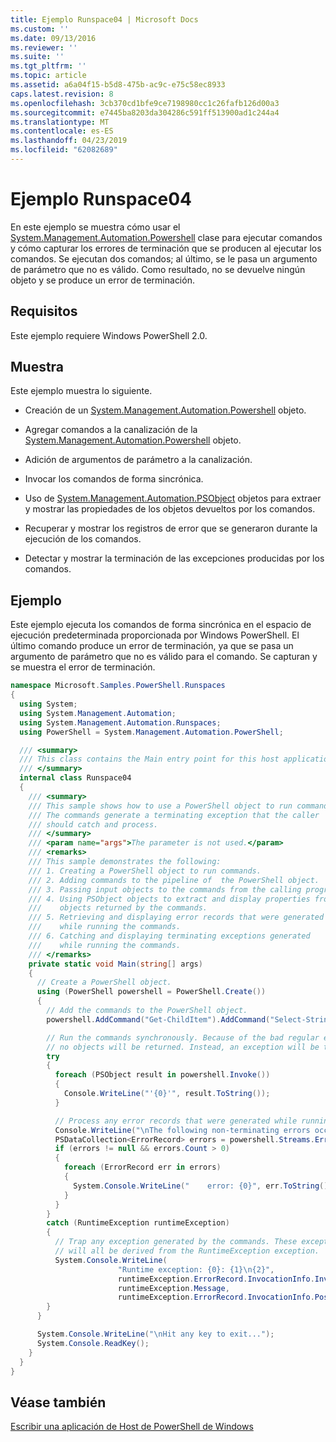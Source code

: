 ```yaml
---
title: Ejemplo Runspace04 | Microsoft Docs
ms.custom: ''
ms.date: 09/13/2016
ms.reviewer: ''
ms.suite: ''
ms.tgt_pltfrm: ''
ms.topic: article
ms.assetid: a6a04f15-b5d8-475b-ac9c-e75c58ec8933
caps.latest.revision: 8
ms.openlocfilehash: 3cb370cd1bfe9ce7198980cc1c26fafb126d00a3
ms.sourcegitcommit: e7445ba8203da304286c591ff513900ad1c244a4
ms.translationtype: MT
ms.contentlocale: es-ES
ms.lasthandoff: 04/23/2019
ms.locfileid: "62082689"
---
```

# <a name="runspace04-sample"></a>Ejemplo Runspace04

En este ejemplo se muestra cómo usar el [System.Management.Automation.Powershell](/dotnet/api/system.management.automation.powershell) clase para ejecutar comandos y cómo capturar los errores de terminación que se producen al ejecutar los comandos. Se ejecutan dos comandos; al último, se le pasa un argumento de parámetro que no es válido. Como resultado, no se devuelve ningún objeto y se produce un error de terminación.

## <a name="requirements"></a>Requisitos

Este ejemplo requiere Windows PowerShell 2.0.

## <a name="demonstrates"></a>Muestra

Este ejemplo muestra lo siguiente.

- Creación de un [System.Management.Automation.Powershell](/dotnet/api/system.management.automation.powershell) objeto.

- Agregar comandos a la canalización de la [System.Management.Automation.Powershell](/dotnet/api/system.management.automation.powershell) objeto.

- Adición de argumentos de parámetro a la canalización.

- Invocar los comandos de forma sincrónica.

- Uso de [System.Management.Automation.PSObject](/dotnet/api/System.Management.Automation.PSObject) objetos para extraer y mostrar las propiedades de los objetos devueltos por los comandos.

- Recuperar y mostrar los registros de error que se generaron durante la ejecución de los comandos.

- Detectar y mostrar la terminación de las excepciones producidas por los comandos.

## <a name="example"></a>Ejemplo

Este ejemplo ejecuta los comandos de forma sincrónica en el espacio de ejecución predeterminada proporcionada por Windows PowerShell. El último comando produce un error de terminación, ya que se pasa un argumento de parámetro que no es válido para el comando. Se capturan y se muestra el error de terminación.

```csharp
namespace Microsoft.Samples.PowerShell.Runspaces
{
  using System;
  using System.Management.Automation;
  using System.Management.Automation.Runspaces;
  using PowerShell = System.Management.Automation.PowerShell;

  /// <summary>
  /// This class contains the Main entry point for this host application.
  /// </summary>
  internal class Runspace04
  {
    /// <summary>
    /// This sample shows how to use a PowerShell object to run commands.
    /// The commands generate a terminating exception that the caller
    /// should catch and process.
    /// </summary>
    /// <param name="args">The parameter is not used.</param>
    /// <remarks>
    /// This sample demonstrates the following:
    /// 1. Creating a PowerShell object to run commands.
    /// 2. Adding commands to the pipeline of  the PowerShell object.
    /// 3. Passing input objects to the commands from the calling program.
    /// 4. Using PSObject objects to extract and display properties from the
    ///    objects returned by the commands.
    /// 5. Retrieving and displaying error records that were generated
    ///    while running the commands.
    /// 6. Catching and displaying terminating exceptions generated
    ///    while running the commands.
    /// </remarks>
    private static void Main(string[] args)
    {
      // Create a PowerShell object.
      using (PowerShell powershell = PowerShell.Create())
      {
        // Add the commands to the PowerShell object.
        powershell.AddCommand("Get-ChildItem").AddCommand("Select-String").AddArgument("*");

        // Run the commands synchronously. Because of the bad regular expression,
        // no objects will be returned. Instead, an exception will be thrown.
        try
        {
          foreach (PSObject result in powershell.Invoke())
          {
            Console.WriteLine("'{0}'", result.ToString());
          }

          // Process any error records that were generated while running the commands.
          Console.WriteLine("\nThe following non-terminating errors occurred:\n");
          PSDataCollection<ErrorRecord> errors = powershell.Streams.Error;
          if (errors != null && errors.Count > 0)
          {
            foreach (ErrorRecord err in errors)
            {
              System.Console.WriteLine("    error: {0}", err.ToString());
            }
          }
        }
        catch (RuntimeException runtimeException)
        {
          // Trap any exception generated by the commands. These exceptions
          // will all be derived from the RuntimeException exception.
          System.Console.WriteLine(
                        "Runtime exception: {0}: {1}\n{2}",
                        runtimeException.ErrorRecord.InvocationInfo.InvocationName,
                        runtimeException.Message,
                        runtimeException.ErrorRecord.InvocationInfo.PositionMessage);
        }
      }

      System.Console.WriteLine("\nHit any key to exit...");
      System.Console.ReadKey();
    }
  }
}
```

## <a name="see-also"></a>Véase también

[Escribir una aplicación de Host de PowerShell de Windows](./writing-a-windows-powershell-host-application.md)